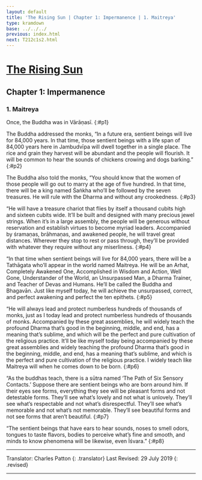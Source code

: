 ```yaml
---
layout: default
title: 'The Rising Sun | Chapter 1: Impermanence | 1. Maitreya'
type: kramdown
base: ../../../
previous: index.html
next: T212c1s2.html
---
```


# [The Rising Sun](index.html)
## Chapter 1: Impermanence
### 1. Maitreya

Once, the Buddha was in Vārāṇasī.
{:#p1}

The Buddha addressed the monks, “In a future era, sentient beings will live for 84,000 years. In that time, those sentient beings with a life span of 84,000 years here in Jambudvīpa will dwell together in a single place. The rice and grain they harvest will be abundant and the people will flourish. It will be common to hear the sounds of chickens crowing and dogs barking.”
{:#p2}

The Buddha also told the monks, “You should know that the women of those people will go out to marry at the age of five hundred. In that time, there will be a king named Śaṅkha who’ll be followed by the seven treasures. He will rule with the Dharma and without any crookedness.
{:#p3}

“He will have a treasure chariot that flies by itself a thousand cubits high and sixteen cubits wide. It’ll be built and designed with many precious jewel strings. When it’s in a large assembly, the people will be generous without reservation and establish virtues to become myriad leaders. Accompanied by śramaṇas, brāhmaṇas, and awakened people, he will travel great distances. Wherever they stop to rest or pass through, they’ll be provided with whatever they require without any miserliness.
{:#p4}

“In that time when sentient beings will live for 84,000 years, there will be a Tathāgata who’ll appear in the world named Maitreya. He will be an Arhat, Completely Awakened One, Accomplished in Wisdom and Action, Well Gone, Understander of the World, an Unsurpassed Man, a Dharma Trainer, and Teacher of Devas and Humans. He’ll be called the Buddha and Bhagavān. Just like myself today, he will achieve the unsurpassed, correct, and perfect awakening and perfect the ten epithets.
{:#p5}

“He will always lead and protect numberless hundreds of thousands of monks, just as I today lead and protect numberless hundreds of thousands of monks. Accompanied by these great assemblies, he will widely teach the profound Dharma that’s good in the beginning, middle, and end, has a meaning that’s sublime, and which will be the perfect and pure cultivation of the religious practice. It’ll be like myself today being accompanied by these great assemblies and widely teaching the profound Dharma that’s good in the beginning, middle, and end, has a meaning that’s sublime, and which is the perfect and pure cultivation of the religious practice. I widely teach like Maitreya will when he comes down to be born.
{:#p6}

“As the buddhas teach, there is a sūtra named ‘The Path of Six Sensory Contacts.’ Suppose there are sentient beings who are born around him. If their eyes see forms, everything they see will be pleasant forms and not detestable forms. They’ll see what’s lovely and not what is unlovely. They’ll see what’s respectable and not what’s disrespectful. They’ll see what’s memorable and not what’s not memorable. They’ll see beautiful forms and not see forms that aren’t beautiful.
{:#p7}

“The sentient beings that have ears to hear sounds, noses to smell odors, tongues to taste flavors, bodies to perceive what’s fine and smooth, and minds to know phenomena will be likewise, even Īśvara.”
{:#p8}

---

Translator: Charles Patton
{: .translator}
Last Revised: 29 July 2019
{: .revised}

---